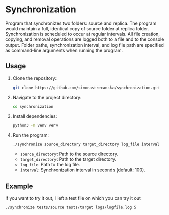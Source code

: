 # Synchronization
Program that synchronizes two folders: source and replica. The program would maintain a full, identical copy of source folder at replica folder. Synchronization is scheduled to occur at regular intervals. All file creation, copying, and removal operations are logged both to a file and to the console output. Folder paths, synchronization interval, and log file path are specified as command-line arguments when running the program.

## Usage

1. Clone the repository:

   ```bash
   git clone https://github.com/simonastrecanska/synchronization.git
   ```

2. Navigate to the project directory:

   ```bash
   cd synchronization
   ```

3. Install dependencies:

   ```bash
   python3 -m venv venv
   ```

4. Run the program:

   ```bash
   ./synchronize source_directory target_directory log_file interval
   ```

   - `source_directory`: Path to the source directory.
   - `target_directory`: Path to the target directory.
   - `log_file`: Path to the log file.
   - `interval`: Synchronization interval in seconds (default: 100).

## Example
If you want to try it out, I left a test file on which you can try it out

```bash
./synchronize tests/source tests/target logs/logfile.log 5

```
